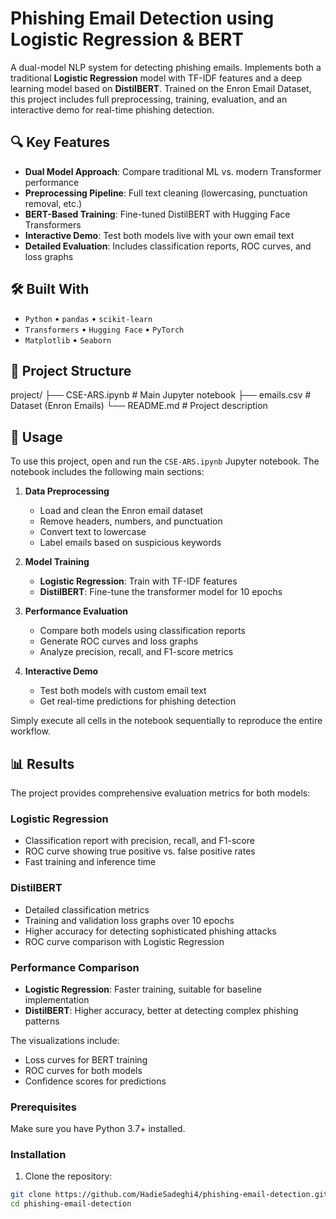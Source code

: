 # Phishing Email Detection using Logistic Regression & BERT

A dual-model NLP system for detecting phishing emails. Implements both a traditional **Logistic Regression** model with TF-IDF features and a deep learning model based on **DistilBERT**. Trained on the Enron Email Dataset, this project includes full preprocessing, training, evaluation, and an interactive demo for real-time phishing detection.

## 🔍 Key Features
- **Dual Model Approach**: Compare traditional ML vs. modern Transformer performance
- **Preprocessing Pipeline**: Full text cleaning (lowercasing, punctuation removal, etc.)
- **BERT-Based Training**: Fine-tuned DistilBERT with Hugging Face Transformers
- **Interactive Demo**: Test both models live with your own email text
- **Detailed Evaluation**: Includes classification reports, ROC curves, and loss graphs

## 🛠️ Built With
- `Python` • `pandas` • `scikit-learn`
- `Transformers` • `Hugging Face` • `PyTorch`
- `Matplotlib` • `Seaborn`

## 📁 Project Structure
project/
├── CSE-ARS.ipynb # Main Jupyter notebook
├── emails.csv # Dataset (Enron Emails)
└── README.md # Project description

## 🚀 Usage

To use this project, open and run the `CSE-ARS.ipynb` Jupyter notebook. The notebook includes the following main sections:

1.  **Data Preprocessing**
    - Load and clean the Enron email dataset
    - Remove headers, numbers, and punctuation
    - Convert text to lowercase
    - Label emails based on suspicious keywords

2.  **Model Training**
    - **Logistic Regression**: Train with TF-IDF features
    - **DistilBERT**: Fine-tune the transformer model for 10 epochs

3.  **Performance Evaluation**
    - Compare both models using classification reports
    - Generate ROC curves and loss graphs
    - Analyze precision, recall, and F1-score metrics

4.  **Interactive Demo**
    - Test both models with custom email text
    - Get real-time predictions for phishing detection

Simply execute all cells in the notebook sequentially to reproduce the entire workflow.

## 📊 Results

The project provides comprehensive evaluation metrics for both models:

### Logistic Regression
- Classification report with precision, recall, and F1-score
- ROC curve showing true positive vs. false positive rates
- Fast training and inference time

### DistilBERT
- Detailed classification metrics
- Training and validation loss graphs over 10 epochs
- Higher accuracy for detecting sophisticated phishing attacks
- ROC curve comparison with Logistic Regression

### Performance Comparison
- **Logistic Regression**: Faster training, suitable for baseline implementation
- **DistilBERT**: Higher accuracy, better at detecting complex phishing patterns

The visualizations include:
- Loss curves for BERT training
- ROC curves for both models
- Confidence scores for predictions

### Prerequisites
Make sure you have Python 3.7+ installed.

### Installation
1. Clone the repository:
```bash
git clone https://github.com/HadieSadeghi4/phishing-email-detection.git
cd phishing-email-detection


